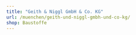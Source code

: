 ```yaml
---
title: "Geith & Niggl GmbH & Co. KG"
url: /muenchen/geith-und-niggl-gmbh-und-co-kg/
shop: Baustoffe
---
```

